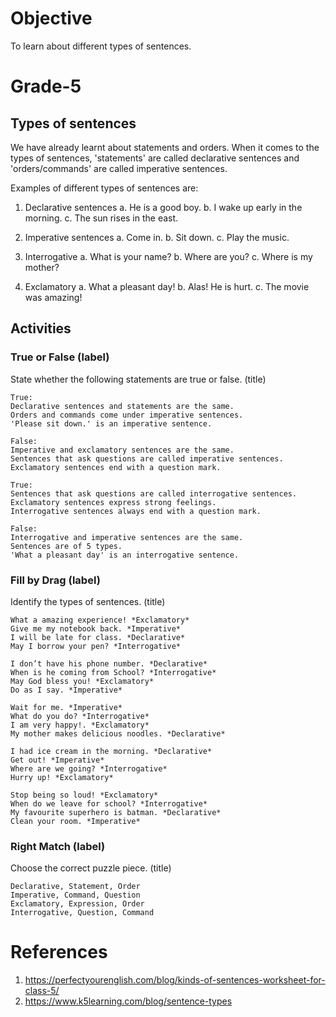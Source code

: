 # Objective

To learn about different types of sentences.

# Grade-5

## Types of sentences

We have already learnt about statements and orders. When it comes to the types of sentences, 'statements' are called declarative sentences and 'orders/commands' are called imperative sentences.

Examples of different types of sentences are:

1. Declarative sentences
a. He is a good boy.
b. I wake up early in the morning.
c. The sun rises in the east.

2. Imperative sentences
a. Come in.
b. Sit down.
c. Play the music.

3. Interrogative
a. What is your name?
b. Where are you?
c. Where is my mother?

4. Exclamatory
a. What a pleasant day!
b. Alas! He is hurt.
c. The movie was amazing!

## Activities

### True or False (label)

State whether the following statements are true or false. (title)
```
True:
Declarative sentences and statements are the same.
Orders and commands come under imperative sentences.
'Please sit down.' is an imperative sentence.

False:
Imperative and exclamatory sentences are the same.
Sentences that ask questions are called imperative sentences.
Exclamatory sentences end with a question mark.
```

```
True:
Sentences that ask questions are called interrogative sentences.
Exclamatory sentences express strong feelings.
Interrogative sentences always end with a question mark.

False:
Interrogative and imperative sentences are the same.
Sentences are of 5 types.
'What a pleasant day' is an interrogative sentence.
```

### Fill by Drag (label)

Identify the types of sentences. (title)
```
What a amazing experience! *Exclamatory*
Give me my notebook back. *Imperative*
I will be late for class. *Declarative*
May I borrow your pen? *Interrogative*
```

```
I don’t have his phone number. *Declarative*
When is he coming from School? *Interrogative*
May God bless you! *Exclamatory*
Do as I say. *Imperative*
```

```
Wait for me. *Imperative*
What do you do? *Interrogative*
I am very happy!. *Exclamatory*
My mother makes delicious noodles. *Declarative*
```

```
I had ice cream in the morning. *Declarative*
Get out! *Imperative*
Where are we going? *Interrogative*
Hurry up! *Exclamatory*
```

```
Stop being so loud! *Exclamatory*
When do we leave for school? *Interrogative*
My favourite superhero is batman. *Declarative*
Clean your room. *Imperative*
```

### Right Match (label)

Choose the correct puzzle piece. (title)
```
Declarative, Statement, Order
Imperative, Command, Question
Exclamatory, Expression, Order
Interrogative, Question, Command
```

# References

1. https://perfectyourenglish.com/blog/kinds-of-sentences-worksheet-for-class-5/
2. https://www.k5learning.com/blog/sentence-types
